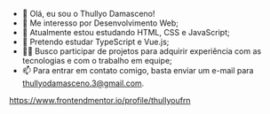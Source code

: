- 👋 Olá, eu sou o Thullyo Damasceno!
- 👀 Me interesso por Desenvolvimento Web;
- 🌱 Atualmente estou estudando HTML, CSS e JavaScript;
- 🎄 Pretendo estudar TypeScript e Vue.js;
- 🙋‍♂️ Busco participar de projetos para adquirir experiência com as tecnologias e com o trabalho em equipe;
- 📫 Para entrar em contato comigo, basta enviar um e-mail para thullyodamasceno.3@gmail.com.

https://www.frontendmentor.io/profile/thullyoufrn

<!---
thullyoufrn/thullyoufrn is a ✨ special ✨ repository because its `README.md` (this file) appears on your GitHub profile.
You can click the Preview link to take a look at your changes.
--->

